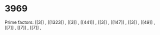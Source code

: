 # 3969

Prime factors: [[3]] , [[1323]] , [[3]] , [[441]] , [[3]] , [[147]] , [[3]] , [[49]] , [[7]] , [[7]] , [[7]] , 